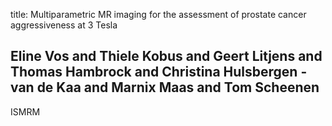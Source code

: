 title: Multiparametric MR imaging for the assessment of prostate cancer aggressiveness at 3 Tesla

## Eline Vos and Thiele Kobus and Geert Litjens and Thomas Hambrock and Christina Hulsbergen - van de Kaa and Marnix Maas and Tom Scheenen
ISMRM

